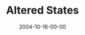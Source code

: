 ---
layout: message
category: message
series: "United States Of Addiction"
title: "Altered States"
date: 2004-10-16-00-00
message_id: 149
audio: "http://s3.amazonaws.com/crossroads-media/media/legacy/mp3/USA_03_10-16-04_Altered_States.mp3"
audio-duration: "39:11"
flag: "N"
---
